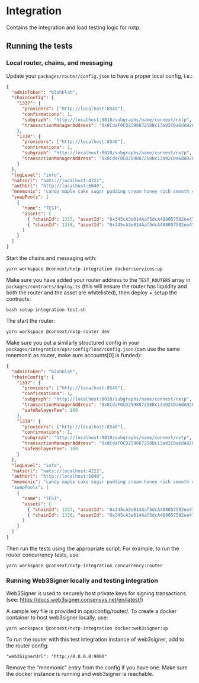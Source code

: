 # Integration

Contains the integration and load testing logic for nxtp.

## Running the tests

### Local router, chains, and messaging

Update your `packages/router/config.json` to have a proper local config, i.e.:

```json
{
  "adminToken": "blahblah",
  "chainConfig": {
    "1337": {
      "providers": ["http://localhost:8545"],
      "confirmations": 1,
      "subgraph": "http://localhost:8010/subgraphs/name/connext/nxtp",
      "transactionManagerAddress": "0x8CdaF0CD259887258Bc13a92C0a6dA92698644C0"
    },
    "1338": {
      "providers": ["http://localhost:8546"],
      "confirmations": 1,
      "subgraph": "http://localhost:9010/subgraphs/name/connext/nxtp",
      "transactionManagerAddress": "0x8CdaF0CD259887258Bc13a92C0a6dA92698644C0"
    }
  },
  "logLevel": "info",
  "natsUrl": "nats://localhost:4222",
  "authUrl": "http://localhost:5040",
  "mnemonic": "candy maple cake sugar pudding cream honey rich smooth crumble sweet treat",
  "swapPools": [
    {
      "name": "TEST",
      "assets": [
        { "chainId": 1337, "assetId": "0x345cA3e014Aaf5dcA488057592ee47305D9B3e10" },
        { "chainId": 1338, "assetId": "0x345cA3e014Aaf5dcA488057592ee47305D9B3e10" }
      ]
    }
  ]
}
```

Start the chains and messaging with:

```
yarn workspace @connext/nxtp-integration docker:services:up
```

Make sure you have added your router address to the `TEST_ROUTERS` array in `packages/contracts/deploy.ts` (this will ensure the router has liquidity and both the router and the asset are whitelisted), then deploy + setup the contracts:

```
bash setup-integration-test.sh
```

The start the router:

```
yarn workspace @connext/nxtp-router dev
```

Make sure you put a similarly structured config in your `packages/integration/ops/config/load/config.json` (can use the same mnemonic as router, make sure accounts[0] is funded):

```json
{
  "adminToken": "blahblah",
  "chainConfig": {
    "1337": {
      "providers": ["http://localhost:8545"],
      "confirmations": 1,
      "subgraph": "http://localhost:8010/subgraphs/name/connext/nxtp",
      "transactionManagerAddress": "0x8CdaF0CD259887258Bc13a92C0a6dA92698644C0",
      "safeRelayerFee": 100
    },
    "1338": {
      "providers": ["http://localhost:8546"],
      "confirmations": 1,
      "subgraph": "http://localhost:9010/subgraphs/name/connext/nxtp",
      "transactionManagerAddress": "0x8CdaF0CD259887258Bc13a92C0a6dA92698644C0",
      "safeRelayerFee": 100
    }
  },
  "logLevel": "info",
  "natsUrl": "nats://localhost:4222",
  "authUrl": "http://localhost:5040",
  "mnemonic": "candy maple cake sugar pudding cream honey rich smooth crumble sweet treat"
  "swapPools": [
    {
      "name": "TEST",
      "assets": [
        { "chainId": 1337, "assetId": "0x345cA3e014Aaf5dcA488057592ee47305D9B3e10" },
        { "chainId": 1338, "assetId": "0x345cA3e014Aaf5dcA488057592ee47305D9B3e10" }
      ]
    }
  ]
}
```

Then run the tests using the appropriate script. For example, to run the router concurrency tests, use:

```
yarn workspace @connext/nxtp-integration concurrency:router
```

### Running Web3Signer locally and testing integration

Web3Signer is used to securely host private keys for signing transactions. (see: https://docs.web3signer.consensys.net/en/latest/)

A sample key file is provided in ops/config/router/. To create a docker container to host web3signer locally, use:

```
yarn workspace @connext/nxtp-integration docker:web3signer:up
```

To run the router with this test integration instance of web3signer, add to the router config:

```
"web3SignerUrl": "http://0.0.0.0:9000"
```

Remove the "mnemonic" entry from the config if you have one. Make sure the docker instance is running and web3signer is reachable.
